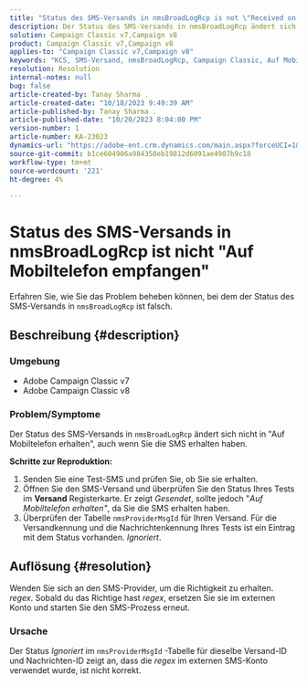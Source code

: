 ```yaml
---
title: "Status des SMS-Versands in nmsBroadLogRcp is not \"Received on mobile\""
description: Der Status des SMS-Versands in nmsBroadLogRcp ändert sich nicht in "Auf Mobiltelefon erhalten", auch wenn der Benutzer die SMS erhalten hat.
solution: Campaign Classic v7,Campaign v8
product: Campaign Classic v7,Campaign v8
applies-to: "Campaign Classic v7,Campaign v8"
keywords: "KCS, SMS-Versand, nmsBroadLogRcp, Campaign Classic, Auf Mobiltelefon empfangen"
resolution: Resolution
internal-notes: null
bug: false
article-created-by: Tanay Sharma .
article-created-date: "10/18/2023 9:49:39 AM"
article-published-by: Tanay Sharma .
article-published-date: "10/20/2023 8:04:00 PM"
version-number: 1
article-number: KA-23023
dynamics-url: "https://adobe-ent.crm.dynamics.com/main.aspx?forceUCI=1&pagetype=entityrecord&etn=knowledgearticle&id=6764ffa4-9b6d-ee11-8df0-6045bd0061cb"
source-git-commit: b1ce604906a984350eb19812d6091ae4907b9c18
workflow-type: tm+mt
source-wordcount: '221'
ht-degree: 4%

---
```


# Status des SMS-Versands in nmsBroadLogRcp ist nicht &quot;Auf Mobiltelefon empfangen&quot;


Erfahren Sie, wie Sie das Problem beheben können, bei dem der Status des SMS-Versands in `nmsBroadLogRcp` ist falsch.

## Beschreibung {#description}


### Umgebung

- Adobe Campaign Classic v7
- Adobe Campaign Classic v8


### Problem/Symptome

Der Status des SMS-Versands in `nmsBroadLogRcp` ändert sich nicht in &quot;Auf Mobiltelefon erhalten&quot;, auch wenn Sie die SMS erhalten haben.

<b>Schritte zur Reproduktion:</b>

1. Senden Sie eine Test-SMS und prüfen Sie, ob Sie sie erhalten.
2. Öffnen Sie den SMS-Versand und überprüfen Sie den Status Ihres Tests im <b>Versand</b> Registerkarte. Er zeigt *Gesendet*, sollte jedoch &quot;*Auf Mobiltelefon erhalten&quot;*, da Sie die SMS erhalten haben.
3. Überprüfen der Tabelle `nmsProviderMsgId` für Ihren Versand. Für die Versandkennung und die Nachrichtenkennung Ihres Tests ist ein Eintrag mit dem Status vorhanden. *Ignoriert*.



## Auflösung {#resolution}


Wenden Sie sich an den SMS-Provider, um die Richtigkeit zu erhalten. *regex*. Sobald du das Richtige hast *regex*, ersetzen Sie sie im externen Konto und starten Sie den SMS-Prozess erneut.

### Ursache

Der Status *Ignoriert* im `nmsProviderMsgId` -Tabelle für dieselbe Versand-ID und Nachrichten-ID zeigt an, dass die *regex* im externen SMS-Konto verwendet wurde, ist nicht korrekt.
